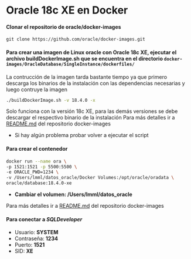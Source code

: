 # Oracle 18c XE en Docker

#### Clonar el repositorio de oracle/docker-images

    git clone https://github.com/oracle/docker-images.git

#### Para crear una imagen de Linux oracle con Oracle 18c XE, ejecutar el archivo buildDockerImage.sh que se encuentra en el directorio `docker-images/OracleDatabase/SingleInstance/dockerfiles/`
La contrucción de la imagen tarda bastante tiempo ya que primero descarga los binarios de la instalación con las dependencias necesarias y luego contruye la imagen 

``` sh
./buildDockerImage.sh -v 18.4.0 -x
```
Solo funciona con la versión 18c XE, para las demás versiones se debe descargar el respectivo binario de la instalación 
Para más detalles ir a [README.md](https://github.com/oracle/docker-images/blob/master/OracleDatabase/SingleInstance/README.md) del repositorio docker-images
* Si hay algún problema probar volver a ejecutar el script
#### Para crear el contenedor
``` sh
docker run --name ora \
-p 1521:1521 -p 5500:5500 \
-e ORACLE_PWD=1234 \
-v /Users/lmml/datos_oracle/Docker Volumes:/opt/oracle/oradata \
oracle/database:18.4.0-xe
```
* **Cambiar el volumen: /Users/lmml/datos_oracle**

Para más detalles ir a [README.md](https://github.com/oracle/docker-images/blob/master/OracleDatabase/SingleInstance/README.md) del repositorio docker-images

#### Para conectar a *SQLDeveloper* 

* Usuario: **SYSTEM** 
* Contraseña: **1234** 
* Puerto: **1521** 
* SID: **XE**
